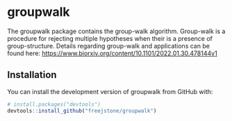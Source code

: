 
<!-- README.md is generated from README.Rmd. Please edit that file -->

# groupwalk

<!-- badges: start -->

<!-- badges: end -->

The groupwalk package contains the group-walk algorithm. Group-walk is a
procedure for rejecting multiple hypotheses when their is a presence of
group-structure. Details regarding group-walk and applications can be
found here:
<https://www.biorxiv.org/content/10.1101/2022.01.30.478144v1>

## Installation

You can install the development version of groupwalk from GitHub with:

``` r
# install.packages("devtools")
devtools::install_github("freejstone/groupwalk")
```
